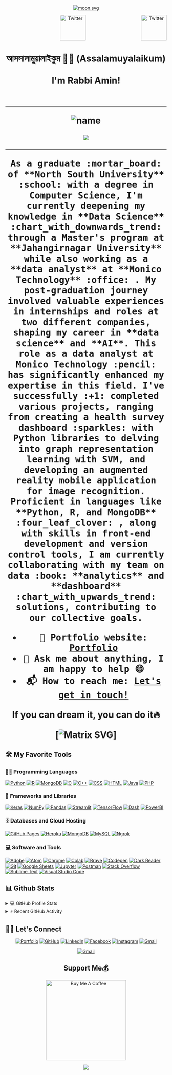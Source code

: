 <p align="center"> 
	<a href="https://moon-svg.minung.dev"><img src="https://moon-svg.minung.dev/moon.svg?size=70&theme=basic&rotate=128" alt="moon.svg"></a>
</p>


<center><a href="https://twitter.com/rabbiamin3" target="_blank"><img src="https://cdn2.iconfinder.com/data/icons/social-media-2199/64/social_media_isometric_6-twitter-512.png" height="80px" width="80px" alt="Twitter" align="right"></a><a href="https://www.linkedin.com/in/RabbiAmin/" target="_blank"><img src="https://cdn2.iconfinder.com/data/icons/social-media-2199/64/social_media_isometric_14-linkedin-512.png" height="80px" width="80px" alt="Twitter"></a></center>


<h1 align="center">
আসসালামুয়ালাইকুম 🙏🏻 (Assalamuyalaikum) <br>
<br>	
I'm Rabbi Amin!
<br>	
<br>
<!-- 
<img   src="https://media.giphy.com/media/hvRJCLFzcasrR4ia7z/giphy.gif" width="30"></h1>
<img src="https://komarev.com/ghpvc/?username=RabbiAmin&label=Profile%20Views&color=0e75b6&style=flat" align='right' alt="RabbiAmin" />
-->

<hr/>
<p align="center">
  <img alt="name" src="https://count.getloli.com/get/@:RabbiAmin" />
</p>



<!-- Typing SVG by DenverCoder1 - https://github.com/DenverCoder1/readme-typing-svg  -->
<p align="center">
  <a href="https://github.com/RabbiAmin"><img src="https://readme-typing-svg.herokuapp.com?lines=Computer+Science+Graduate;Data+Analyst;Data+Scientiest;DS%20|%20AI%20|%20ML%20Enthusiastic;Always%20learning%20new%20things&center=true&width=380&height=45"></a>
</p>  

<hr/>
<samp>
As a graduate :mortar_board: of **North South University** :school: with a degree in Computer Science, I'm currently deepening my knowledge in **Data Science** :chart_with_downwards_trend: through a Master's program at **Jahangirnagar University** while also working as a **data analyst** at **Monico Technology** :office: . My post-graduation journey involved valuable experiences in internships and roles at two different companies, shaping my career in **data science** and **AI**. This role as a data analyst at Monico Technology :pencil: has significantly enhanced my expertise in this field. I've successfully :+1: completed various projects, ranging from creating a health survey dashboard :sparkles: with Python libraries to delving into graph representation learning with SVM, and developing an augmented reality mobile application for image recognition. Proficient in languages like **Python, R, and MongoDB** :four_leaf_clover: ,  along with skills in front-end development and version control tools, I am currently collaborating with my team on data :book: **analytics** and **dashboard** :chart_with_upwards_trend: solutions, contributing to our collective goals.
</br>
	
- 🎯 Portfolio website: [Portfolio](https://mraminportfolio.streamlit.app/)
- 💬 Ask me about anything, I am happy to help :smile:
- 📬 How to reach me: [Let's get in touch!](https://www.linkedin.com/in/rabbiamin/)
</samp>



<p align="center">
  <p align="center"> If you can dream it, you can do it🔥 </p>
</p>


[![Matrix SVG](https://raw.githubusercontent.com/rodrigograca31/rodrigograca31/master/matrix.svg)]














## 🛠️ My Favorite Tools

### 👨‍💻 Programming Languages

<p>
    <a href="https://github.com/RabbiAmin"><img alt="Python" src="https://img.shields.io/badge/Python%20-%2314354C.svg?logo=python&logoColor=white"></a>
    <a href="https://github.com/RabbiAmin"><img alt="R" src="https://img.shields.io/badge/R%20-%2314354C.svg?logo=r&logoColor=white"></a>
    <a href="https://github.com/RabbiAmin"><img alt="MongoDB" src="https://img.shields.io/badge/MongoDBB%20-%23025E8C.svg?logo=amazon-dynamodb&logoColor=white"></a>
    <a href="https://github.com/RabbiAmin"><img alt="C" src="https://img.shields.io/badge/C%20-%232370ED.svg?logo=c&logoColor=white"></a>
    <a href="https://github.com/RabbiAmin"><img alt="C++" src="https://img.shields.io/badge/C++%20-%2300599C.svg?logo=c%2B%2B&logoColor=white"></a>
    <a href="https://github.com/RabbiAmin"><img alt="CSS" src="https://img.shields.io/badge/CSS%20-%231572B6.svg?logo=css3&logoColor=white"></a>
    <a href="https://github.com/RabbiAmin"><img alt="HTML" src="https://img.shields.io/badge/HTML%20-%23E34F26.svg?logo=html5&logoColor=white"></a>
    <a href="https://github.com/RabbiAmin"><img alt="Java" src="https://img.shields.io/badge/Java-%23007396.svg?logo=java&logoColor=white"></a>
    <a href="https://github.com/RabbiAmin"><img alt="PHP" src="https://img.shields.io/badge/PHP-%23777BB4.svg?logo=php&logoColor=white"></a>
   

### 🧰 Frameworks and Libraries

<p>
    <a href="#"><img alt="Keras" src="https://img.shields.io/badge/Keras%20-%23D00000.svg?logo=Keras&logoColor=white"></a>
    <a href="#"><img alt="NumPy" src="https://img.shields.io/badge/Numpy%20-%23013243.svg?logo=numpy&logoColor=white"></a>
    <a href="#"><img alt="Pandas" src="https://img.shields.io/badge/Pandas%20-%23150458.svg?logo=pandas&logoColor=white"></a>
    <a href="#"><img alt="Streamlit" src="https://img.shields.io/badge/Streamlit%20-%2320232a.svg?logo=streamlit&logoColor=%2361DAFB"></a>
    <a href="#"><img alt="TensorFlow" src="https://img.shields.io/badge/TensorFlow%20-%23FF6F00.svg?logo=TensorFlow&logoColor=white"></a>
    <a href="#"><img alt="Dash" src="https://img.shields.io/badge/Dash%20-%23013243.svg?logo=dash&logoColor=white"></a>
    <a href="#"><img alt="PowerBI" src="https://img.shields.io/badge/PowerBI%20-%23FF6F00.svg?logo=PowerBI&logoColor=%2361DAFB"></a>
   
</p>

### 🗄️ Databases and Cloud Hosting

<p>
    <a href="#"><img alt="GitHub Pages" src="https://img.shields.io/badge/GitHub%20Pages-%23327FC7.svg?logo=github&logoColor=white"></a>
    <a href="#"><img alt="Heroku" src="https://img.shields.io/badge/Heroku%20-%23430098.svg?logo=heroku&logoColor=white"></a>
    <a href="#"><img alt="MongoDB" src ="https://img.shields.io/badge/MongoDB-%234ea94b.svg?logo=mongodb&logoColor=white"></a>
    <a href="#"><img alt="MySQL" src="https://img.shields.io/badge/MySQL-%2300f.svg?logo=mysql&logoColor=white"></a>
    <a href="#"><img alt="Ngrok" src ="https://img.shields.io/badge/build-ngrok-setup?style=flat&logo=appveyor&logoColor=%23140648&label=N"></a>
</p>

### 💻 Software and Tools

<p>
    <a href="#"><img alt="Adobe" src="https://img.shields.io/badge/Adobe%20-%23FF0000.svg?logo=adobe&logoColor=white"></a>
    <a href="#"><img alt="Atom" src="https://img.shields.io/badge/Atom-3DDC84?logo=atom&logoColor=white"></a>
    <a href="#"><img alt="Chrome" src="https://img.shields.io/badge/Chrome-3DDC84?logo=google-chrome&logoColor=white"></a>
    <a href="#"><img alt="Colab" src="https://img.shields.io/badge/Colab-00b56a.svg?logo=google-colab&logoColor=white"></a>
    <a href="#"><img alt="Brave" src="https://img.shields.io/badge/-Brave-FB542B?logo=brave&logoColor=white"></a>
    <a href="#"><img alt="Codepen" src="https://img.shields.io/badge/Codepen-000000.svg?logo=codepen&logoColor=white"></a>
    <a href="#"><img alt="Dark Reader" src="https://img.shields.io/badge/-Dark%20Reader-141E24?logo=dark-reader&logoColor=white"></a>
    <a href="#"><img alt="Git" src="https://img.shields.io/badge/Git%20-%23F05033.svg?logo=git&logoColor=white"></a>
    <a href="#"><img alt="Google Sheets" src="https://img.shields.io/badge/Google%20Sheets%20-%2334A853.svg?logo=google%20sheets&logoColor=white"></a>
    <a href="#"><img alt="Jupyter" src="https://img.shields.io/badge/Jupyter%20-%23F37626.svg?logo=Jupyter&logoColor=white"></a>
    <a href="#"><img alt="Postman" src="https://img.shields.io/badge/Postman-FF6C37?logo=postman&logoColor=white"></a>
    <a href="#"><img alt="Stack Overflow" src="https://img.shields.io/badge/-Stack%20Overflow-FE7A16?logo=stack-overflow&logoColor=white"></a>
    <a href="#"><img alt="Sublime Text" src="https://img.shields.io/badge/-Sublime%20Text-302E31?logo=sublime-text&logoColor=white"></a>
    <a href="#"><img alt="Visual Studio Code" src="https://img.shields.io/badge/Visual%20Studio%20Code-0078d7.svg?logo=visual-studio-code&logoColor=white"></a>
</p>

## 📊 Github Stats

<!-- https://github.com/anuraghazra/github-readme-stats -->
<details> 
  <summary>💻 GitHub Profile Stats</summary>
  <br/>
    <a href="https://github.com/anuraghazra/github-readme-stats"><img alt="Amin's Github Stats" src="https://github-readme-stats.vercel.app/api?username=RabbiAmin&show_icons=true&count_private=true&theme=react&hide_border=true&bg_color=1F222E&title_color=F85D7F&icon_color=F8D866" height="192px"/></a>
  <a href="https://github.com/anuraghazra/github-readme-stats"><img alt="Amin's Top Languages" src="https://github-readme-stats.vercel.app/api/top-langs/?username=RabbiAmin&langs_count=8&layout=compact&theme=react&hide_border=true&bg_color=1F222E&title_color=F85D7F&icon_color=F8D866" height="192px"/></a>

  <br/>
  <b>Note:</b> Top languages is only a metric of the languages my public code consists of and doesn't reflect experience or skill level.
</details>

<!-- https://github.com/ashutosh00710/github-readme-activity-graph -->
<details>
  <summary>⚡ Recent GitHub Activity</summary>
  <br/>
<!-- 	[![Yashita's Activity Graph](https://github-readme-activity-graph.vercel.app/graph?username=yashitanamdeo)](https://github.com/ashutosh00710/github-readme-activity-graph) -->
   <a href=""><img alt="Amin's Activity Graph" src="https://github-readme-activity-graph.vercel.app/graph?username=RabbiAmin&bg_color=1F222E&color=F8D866&line=F85D7F&point=FFFFFF&hide_border=true" /></a>
  <br/>

</details>





<!-- https://github.com/sisodiya2421 -->

## 🙋‍♀️ Let's Connect

<p align="center">
	<a href="https://mraminportfolio.streamlit.app/" target="_blank"><img src="https://img.icons8.com/bubbles/50/000000/web.png" alt="Portfolio"/></a>
	<a href="https://github.com/RabbiAmin" target="_blank"><img src="https://img.icons8.com/bubbles/50/000000/github.png" alt="GitHub"/></a>
	<a href="https://www.linkedin.com/in/rabbiamin/" target="_blank"><img src="https://img.icons8.com/bubbles/50/000000/linkedin.png" alt="LinkedIn"/></a>
	<a href="https://www.facebook.com/rabbiamin1971/" target="_blank"><img src="https://img.icons8.com/bubbles/50/000000/facebook-new.png" alt="Facebook"/></a>
	<a href="https://www.instagram.com/rabbiamin/" target="_blank"><img src="https://img.icons8.com/bubbles/50/000000/instagram.png" alt="Instagram"/></a>
	<a href="mailto:rabbiamin98@gmail.com" target="_blank"><img src="https://img.icons8.com/bubbles/50/000000/gmail.png" alt="Gmail"/></a>
</p>

<p align="center"> 
</a>
	<a href="https://github.com/RabbiAmin/github-readme-quotes" target="_blank"><img src="https://quotes-github-readme.vercel.app/api?type=horizontal&theme=dark" alt="Gmail"/></a>
</p>



### <h2 align="center">Support Me💰</h2>
<p align="center"> 
<a href="https://www.buymeacoffee.com/rabbiamin" target="_blank"><img src="https://cdn.buymeacoffee.com/buttons/v2/default-yellow.png" alt="Buy Me A Coffee" width="250" ></a>
</p>



<div align="center">
    <img src="https://raw.githubusercontent.com/omidnikrah/profile-activity-generator/master/demo.png" />
</div>
